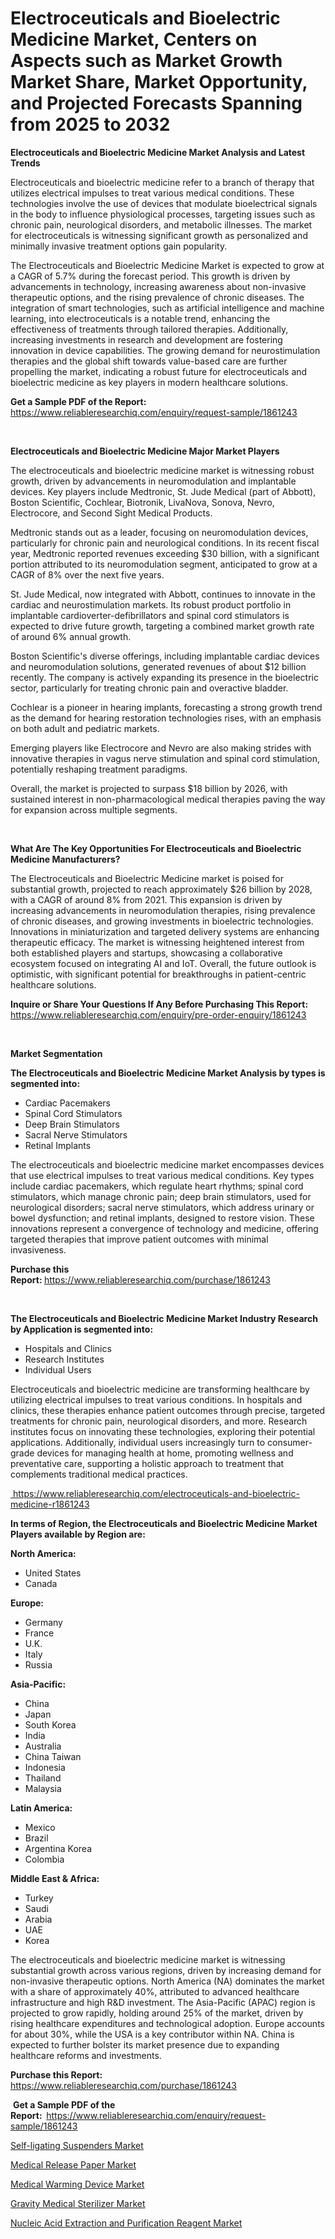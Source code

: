 <p><h1>Electroceuticals and Bioelectric Medicine Market, Centers on Aspects such as Market Growth Market Share, Market Opportunity, and Projected Forecasts Spanning from 2025 to 2032</h1></p><p><strong>Electroceuticals and Bioelectric Medicine Market Analysis and Latest Trends</strong></p>
<p><p>Electroceuticals and bioelectric medicine refer to a branch of therapy that utilizes electrical impulses to treat various medical conditions. These technologies involve the use of devices that modulate bioelectrical signals in the body to influence physiological processes, targeting issues such as chronic pain, neurological disorders, and metabolic illnesses. The market for electroceuticals is witnessing significant growth as personalized and minimally invasive treatment options gain popularity.</p><p>The Electroceuticals and Bioelectric Medicine Market is expected to grow at a CAGR of 5.7% during the forecast period. This growth is driven by advancements in technology, increasing awareness about non-invasive therapeutic options, and the rising prevalence of chronic diseases. The integration of smart technologies, such as artificial intelligence and machine learning, into electroceuticals is a notable trend, enhancing the effectiveness of treatments through tailored therapies. Additionally, increasing investments in research and development are fostering innovation in device capabilities. The growing demand for neurostimulation therapies and the global shift towards value-based care are further propelling the market, indicating a robust future for electroceuticals and bioelectric medicine as key players in modern healthcare solutions.</p></p>
<p><strong>Get a Sample PDF of the Report:&nbsp;</strong> <a href="https://www.reliableresearchiq.com/enquiry/request-sample/1861243?utm_campaign=103&utm_medium=2&utm_source=Github&utm_content=ia&utm_term=05032025&utm_id=electroceuticals-and-bioelectric-medicine">https://www.reliableresearchiq.com/enquiry/request-sample/1861243</a></p>
<p>&nbsp;</p>
<p><strong>Electroceuticals and Bioelectric Medicine Major Market Players</strong></p>
<p><p>The electroceuticals and bioelectric medicine market is witnessing robust growth, driven by advancements in neuromodulation and implantable devices. Key players include Medtronic, St. Jude Medical (part of Abbott), Boston Scientific, Cochlear, Biotronik, LivaNova, Sonova, Nevro, Electrocore, and Second Sight Medical Products. </p><p>Medtronic stands out as a leader, focusing on neuromodulation devices, particularly for chronic pain and neurological conditions. In its recent fiscal year, Medtronic reported revenues exceeding $30 billion, with a significant portion attributed to its neuromodulation segment, anticipated to grow at a CAGR of 8% over the next five years.</p><p>St. Jude Medical, now integrated with Abbott, continues to innovate in the cardiac and neurostimulation markets. Its robust product portfolio in implantable cardioverter-defibrillators and spinal cord stimulators is expected to drive future growth, targeting a combined market growth rate of around 6% annual growth.</p><p>Boston Scientific's diverse offerings, including implantable cardiac devices and neuromodulation solutions, generated revenues of about $12 billion recently. The company is actively expanding its presence in the bioelectric sector, particularly for treating chronic pain and overactive bladder.</p><p>Cochlear is a pioneer in hearing implants, forecasting a strong growth trend as the demand for hearing restoration technologies rises, with an emphasis on both adult and pediatric markets.</p><p>Emerging players like Electrocore and Nevro are also making strides with innovative therapies in vagus nerve stimulation and spinal cord stimulation, potentially reshaping treatment paradigms. </p><p>Overall, the market is projected to surpass $18 billion by 2026, with sustained interest in non-pharmacological medical therapies paving the way for expansion across multiple segments.</p></p>
<p>&nbsp;</p>
<p><strong>What Are The Key Opportunities For Electroceuticals and Bioelectric Medicine Manufacturers?</strong></p>
<p><p>The Electroceuticals and Bioelectric Medicine market is poised for substantial growth, projected to reach approximately $26 billion by 2028, with a CAGR of around 8% from 2021. This expansion is driven by increasing advancements in neuromodulation therapies, rising prevalence of chronic diseases, and growing investments in bioelectric technologies. Innovations in miniaturization and targeted delivery systems are enhancing therapeutic efficacy. The market is witnessing heightened interest from both established players and startups, showcasing a collaborative ecosystem focused on integrating AI and IoT. Overall, the future outlook is optimistic, with significant potential for breakthroughs in patient-centric healthcare solutions.</p></p>
<p><strong>Inquire or Share Your Questions If Any Before Purchasing This Report:</strong> <a href="https://www.reliableresearchiq.com/enquiry/pre-order-enquiry/1861243?utm_campaign=103&utm_medium=2&utm_source=Github&utm_content=ia&utm_term=05032025&utm_id=electroceuticals-and-bioelectric-medicine">https://www.reliableresearchiq.com/enquiry/pre-order-enquiry/1861243</a></p>
<p>&nbsp;</p>
<p><strong>Market Segmentation</strong></p>
<p><strong>The Electroceuticals and Bioelectric Medicine Market Analysis by types is segmented into:</strong></p>
<p><ul><li>Cardiac Pacemakers</li><li>Spinal Cord Stimulators</li><li>Deep Brain Stimulators</li><li>Sacral Nerve Stimulators</li><li>Retinal Implants</li></ul></p>
<p><p>The electroceuticals and bioelectric medicine market encompasses devices that use electrical impulses to treat various medical conditions. Key types include cardiac pacemakers, which regulate heart rhythms; spinal cord stimulators, which manage chronic pain; deep brain stimulators, used for neurological disorders; sacral nerve stimulators, which address urinary or bowel dysfunction; and retinal implants, designed to restore vision. These innovations represent a convergence of technology and medicine, offering targeted therapies that improve patient outcomes with minimal invasiveness.</p></p>
<p><strong>Purchase this Report:&nbsp;</strong><a href="https://www.reliableresearchiq.com/purchase/1861243?utm_campaign=103&utm_medium=2&utm_source=Github&utm_content=ia&utm_term=05032025&utm_id=electroceuticals-and-bioelectric-medicine">https://www.reliableresearchiq.com/purchase/1861243</a></p>
<p>&nbsp;</p>
<p><strong>The Electroceuticals and Bioelectric Medicine Market Industry Research by Application is segmented into:</strong></p>
<p><ul><li>Hospitals and Clinics</li><li>Research Institutes</li><li>Individual Users</li></ul></p>
<p><p>Electroceuticals and bioelectric medicine are transforming healthcare by utilizing electrical impulses to treat various conditions. In hospitals and clinics, these therapies enhance patient outcomes through precise, targeted treatments for chronic pain, neurological disorders, and more. Research institutes focus on innovating these technologies, exploring their potential applications. Additionally, individual users increasingly turn to consumer-grade devices for managing health at home, promoting wellness and preventative care, supporting a holistic approach to treatment that complements traditional medical practices.</p></p>
<p><a href="https://www.reliableresearchiq.com/electroceuticals-and-bioelectric-medicine-r1861243?utm_campaign=103&utm_medium=2&utm_source=Github&utm_content=ia&utm_term=05032025&utm_id=electroceuticals-and-bioelectric-medicine">&nbsp;https://www.reliableresearchiq.com/electroceuticals-and-bioelectric-medicine-r1861243</a></p>
<p><strong>In terms of Region, the Electroceuticals and Bioelectric Medicine Market Players available by Region are:</strong></p>
<p>
    <p> <strong> North America: </strong>
        <ul>
            <li>United States</li>
            <li>Canada</li>
        </ul>
        </p> 
    <p> <strong> Europe: </strong>
        <ul>
            <li>Germany</li>
            <li>France</li>
            <li>U.K.</li>
            <li>Italy</li>
            <li>Russia</li>
        </ul>
        </p> 
    <p> <strong> Asia-Pacific: </strong>
        <ul>
            <li>China</li>
            <li>Japan</li>
            <li>South Korea</li>
            <li>India</li>
            <li>Australia</li>
            <li>China Taiwan</li>
            <li>Indonesia</li>
            <li>Thailand</li>
            <li>Malaysia</li>
        </ul>
        </p> 
    <p> <strong> Latin America: </strong>
        <ul>
            <li>Mexico</li>
            <li>Brazil</li>
            <li>Argentina Korea</li>
            <li>Colombia</li>
        </ul>
        </p> 
    <p> <strong> Middle East & Africa: </strong>
        <ul>
            <li>Turkey</li>
            <li>Saudi</li>
            <li>Arabia</li>
            <li>UAE</li>
            <li>Korea</li>
        </ul>
    </p>
    </p>
<p><p>The electroceuticals and bioelectric medicine market is witnessing substantial growth across various regions, driven by increasing demand for non-invasive therapeutic options. North America (NA) dominates the market with a share of approximately 40%, attributed to advanced healthcare infrastructure and high R&D investment. The Asia-Pacific (APAC) region is projected to grow rapidly, holding around 25% of the market, driven by rising healthcare expenditures and technological adoption. Europe accounts for about 30%, while the USA is a key contributor within NA. China is expected to further bolster its market presence due to expanding healthcare reforms and investments.</p></p>
<p><strong>Purchase this Report: </strong><a href="https://www.reliableresearchiq.com/purchase/1861243?utm_campaign=103&utm_medium=2&utm_source=Github&utm_content=ia&utm_term=05032025&utm_id=electroceuticals-and-bioelectric-medicine">https://www.reliableresearchiq.com/purchase/1861243</a></p>
<p>&nbsp;<strong>Get a Sample PDF of the Report:&nbsp;&nbsp;</strong><a href="https://www.reliableresearchiq.com/enquiry/request-sample/1861243?utm_campaign=103&utm_medium=2&utm_source=Github&utm_content=ia&utm_term=05032025&utm_id=electroceuticals-and-bioelectric-medicine">https://www.reliableresearchiq.com/enquiry/request-sample/1861243</a></p>
<p><strong></strong></p>
<p><p><a href="https://github.com/gedaypivi/Market-Research-Report-List-1/blob/main/self-ligating-suspenders-market.md?utm_campaign=103&utm_medium=2&utm_source=Github&utm_content=ia&utm_term=05032025&utm_id=electroceuticals-and-bioelectric-medicine">Self-ligating Suspenders Market</a></p><p><a href="https://github.com/siriocooch4a/Market-Research-Report-List-1/blob/main/medical-release-paper-market.md?utm_campaign=103&utm_medium=2&utm_source=Github&utm_content=ia&utm_term=05032025&utm_id=electroceuticals-and-bioelectric-medicine">Medical Release Paper Market</a></p><p><a href="https://github.com/sakuniniray98/Market-Research-Report-List-1/blob/main/medical-warming-device-market.md?utm_campaign=103&utm_medium=2&utm_source=Github&utm_content=ia&utm_term=05032025&utm_id=electroceuticals-and-bioelectric-medicine">Medical Warming Device Market</a></p><p><a href="https://github.com/snakewaduddx/Market-Research-Report-List-1/blob/main/gravity-medical-sterilizer-market.md?utm_campaign=103&utm_medium=2&utm_source=Github&utm_content=ia&utm_term=05032025&utm_id=electroceuticals-and-bioelectric-medicine">Gravity Medical Sterilizer Market</a></p><p><a href="https://github.com/zeyddaddo4/Market-Research-Report-List-1/blob/main/nucleic-acid-extraction-and-purification-reagent-market.md?utm_campaign=103&utm_medium=2&utm_source=Github&utm_content=ia&utm_term=05032025&utm_id=electroceuticals-and-bioelectric-medicine">Nucleic Acid Extraction and Purification Reagent Market</a></p></p>